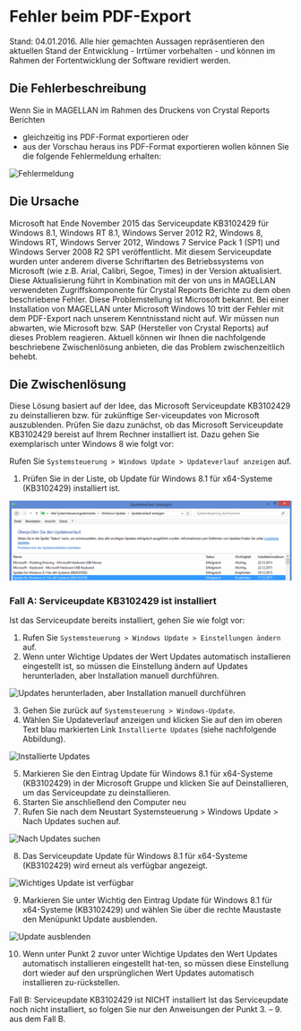 # Fehler beim PDF-Export

Stand: 04.01.2016. 
Alle hier gemachten Aussagen repräsentieren den aktuellen Stand der Entwicklung - Irrtümer vorbehalten - und können im Rahmen der Fortentwicklung der Software revidiert werden.
 
## Die Fehlerbeschreibung

Wenn Sie in MAGELLAN im Rahmen des Druckens von Crystal Reports Berichten

*	gleichzeitig ins PDF-Format exportieren oder
*	aus der Vorschau heraus ins PDF-Format exportieren wollen
können Sie die folgende Fehlermeldung erhalten: 

![Fehlermeldung](/images/pdf_fehler00.png) 

## Die Ursache

Microsoft hat Ende November 2015 das Serviceupdate KB3102429 für Windows 8.1, Windows RT 8.1, Windows Server 2012 R2, Windows 8, Windows RT, Windows Server 2012, Windows 7 Service Pack 1 (SP1) und Windows Server 2008 R2 SP1 veröffentlicht. 
Mit diesem Serviceupdate wurden unter anderem diverse Schriftarten des Betriebssystems von Microsoft (wie z.B. Arial, Calibri, Segoe, Times) in der Version aktualisiert. Diese Aktualisierung führt in Kombination mit der von uns in MAGELLAN verwendeten Zugriffskomponente für Crystal Reports Berichte zu dem oben beschriebene Fehler. Diese Problemstellung ist Microsoft bekannt.
Bei einer Installation von MAGELLAN unter Microsoft Windows 10 tritt der Fehler mit dem PDF-Export nach unserem Kenntnisstand nicht auf.
Wir müssen nun abwarten, wie Microsoft bzw. SAP (Hersteller von Crystal Reports) auf dieses Problem reagieren.
Aktuell können wir Ihnen die nachfolgende beschriebene Zwischenlösung anbieten, die das Problem zwischenzeitlich behebt.

## Die Zwischenlösung 

Diese Lösung basiert auf der Idee, das Microsoft Serviceupdate KB3102429 zu deinstallieren bzw. für zukünftige Ser-viceupdates von Microsoft auszublenden.
Prüfen Sie dazu zunächst, ob das Microsoft Serviceupdate KB3102429 bereist auf Ihrem Rechner installiert ist. Dazu gehen Sie exemplarisch unter Windows 8 wie folgt vor: 
 
Rufen Sie `Systemsteuerung > Windows Update > Updateverlauf anzeigen` auf.
1.	Prüfen Sie in der Liste, ob Update für Windows 8.1 für x64-Systeme (KB3102429) installiert ist.

![Updateliste](../images/pdf_fehler01.png) 
 

### Fall A: Serviceupdate KB3102429 ist installiert

Ist das Serviceupdate bereits installiert, gehen Sie wie folgt vor:
1.	Rufen Sie `Systemsteuerung > Windows Update > Einstellungen ändern` auf.
2.	Wenn unter Wichtige Updates der Wert Updates automatisch installieren eingestellt ist, so müssen die Einstellung ändern auf Updates herunterladen, aber Installation manuell durchführen.

![ Updates herunterladen, aber Installation manuell durchführen](/images/pdf_fehler02.png)  

3.	Gehen Sie zurück auf `Systemsteuerung > Windows-Update`.
4.	Wählen Sie Updateverlauf anzeigen und klicken Sie auf den im oberen Text blau markierten Link `Installierte Updates` (siehe nachfolgende Abbildung).

 ![Installierte Updates](/images/pdf_fehler03.png)  

5.	Markieren Sie den Eintrag Update für Windows 8.1 für x64-Systeme (KB3102429) in der Microsoft Gruppe und klicken Sie auf Deinstallieren, um das Serviceupdate zu deinstallieren.
6.	Starten Sie anschließend den Computer neu
7.	Rufen Sie nach dem Neustart Systemsteuerung > Windows Update > Nach Updates suchen auf.

![ Nach Updates suchen](/images/pdf_fehler04.png)  
 

8.	Das Serviceupdate Update für Windows 8.1 für x64-Systeme (KB3102429) wird erneut als verfügbar angezeigt.

 ![ Wichtiges Update ist verfügbar](/images/pdf_fehler05.png) 

9.	Markieren Sie unter Wichtig den Eintrag Update für Windows 8.1 für x64-Systeme (KB3102429) und wählen Sie über die rechte Maustaste den Menüpunkt Update ausblenden.

  ![ Update ausblenden](/images/pdf_fehler06.png) 

10.	Wenn unter Punkt 2 zuvor unter Wichtige Updates den Wert Updates automatisch installieren eingestellt hat-ten, so müssen diese Einstellung dort wieder auf den ursprünglichen Wert Updates automatisch installieren zu-rückstellen.

Fall B: Serviceupdate KB3102429 ist NICHT installiert
Ist das Serviceupdate noch nicht installiert, so folgen Sie nur den Anweisungen der Punkt 3. – 9. aus dem Fall B.
